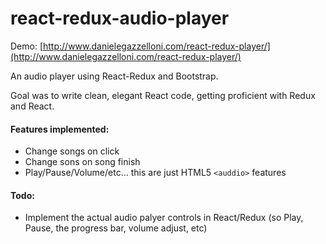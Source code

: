 # react-redux-audio-player

Demo: [http://www.danielegazzelloni.com/react-redux-player/](http://www.danielegazzelloni.com/react-redux-player/)

An audio player using React-Redux and Bootstrap. 

Goal was to write clean, elegant React code, getting proficient with Redux and React. 

#### Features implemented:

- Change songs on click
- Change sons on song finish
- Play/Pause/Volume/etc... this are just HTML5 ```<auddio>``` features

#### Todo:

- Implement the actual audio palyer controls in React/Redux (so Play, Pause, the progress bar, volume adjust, etc)